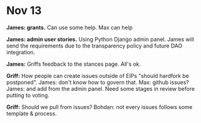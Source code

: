 # Nov 13

**James: grants.** Can use some help. Max can help

**James: admin user stories.** Using Python Django admin panel. James will send the requirements due to the transparency policy and future DAO integration.

**James:** Griffs feedback to the stances page. All's ok.

**Griff:** How people can create issues outside of EIPs "should hardfork be postponed". James: don't know how to govern that. Max: github issues? James: and add from the admin panel. Need some stages in review before putting to voting.

**Griff:** Should we pull from issues? Bohdan: not every issues follows some template & process.

